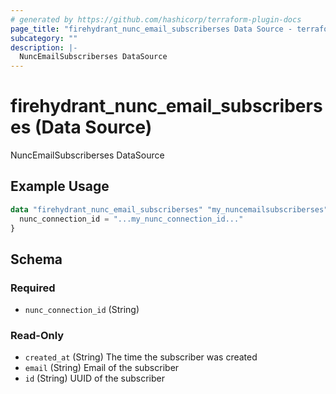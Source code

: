 ```yaml
---
# generated by https://github.com/hashicorp/terraform-plugin-docs
page_title: "firehydrant_nunc_email_subscriberses Data Source - terraform-provider-firehydrant"
subcategory: ""
description: |-
  NuncEmailSubscriberses DataSource
---
```


# firehydrant_nunc_email_subscriberses (Data Source)

NuncEmailSubscriberses DataSource

## Example Usage

```terraform
data "firehydrant_nunc_email_subscriberses" "my_nuncemailsubscriberses" {
  nunc_connection_id = "...my_nunc_connection_id..."
}
```

<!-- schema generated by tfplugindocs -->
## Schema

### Required

- `nunc_connection_id` (String)

### Read-Only

- `created_at` (String) The time the subscriber was created
- `email` (String) Email of the subscriber
- `id` (String) UUID of the subscriber
